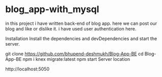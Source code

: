 # blog_app-with_mysql
in this project i have written back-end of blog app. here we can post our blog and like or dislike it. i have used user authentication here.


Installation
Install the dependencies and devDependencies and start the server.

git clone https://github.com/bhupend-deshmukh/Blog-App-BE
cd Blog-App-BE
npm i
knex migrate:latest
npm start
Server location



http://localhost:5050

